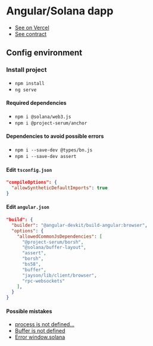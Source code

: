 # Angular/Solana dapp

- [See on Vercel](https://angular-solana-chat.vercel.app/)
- [See contract](https://github.com/KevinFiorentino/solana-chat)

## Config environment

### Install project

- `npm install`
- `ng serve`

#### Required dependencies

- `npm i @solana/web3.js`
- `npm i @project-serum/anchor`


#### Dependencies to avoid possible errors

- `npm i --save-dev @types/bn.js`
- `npm i --save-dev assert`


#### Edit `tsconfig.json`

```json
"compileOptions": {
  "allowSyntheticDefaultImports": true
}
```

#### Edit `angular.json`

```json
"build": {
  "builder": "@angular-devkit/build-angular:browser",
  "options": {
    "allowedCommonJsDependencies": [
      "@project-serum/borsh",
      "@solana/buffer-layout",
      "assert",
      "borsh",
      "bs58",
      "buffer",
      "jayson/lib/client/browser",
      "rpc-websockets"
    ],
  }
}
```

#### Possible mistakes

- [process is not defined...](https://github.com/twilio/twilio-client.js/issues/284)
- [Buffer is not defined](https://stackoverflow.com/questions/50371593/angular-6-uncaught-referenceerror-buffer-is-not-defined)
- [Error window.solana](https://stackoverflow.com/questions/66120513/property-does-not-exist-on-type-window-typeof-globalthis)
